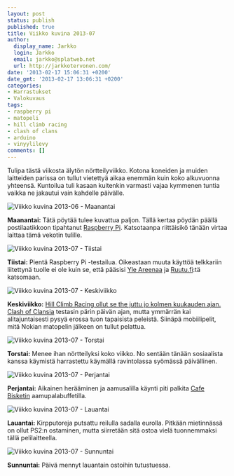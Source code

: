 ```yaml
---
layout: post
status: publish
published: true
title: Viikko kuvina 2013-07
author:
  display_name: Jarkko
  login: Jarkko
  email: jarkko@splatweb.net
  url: http://jarkkotervonen.com/
date: '2013-02-17 15:06:31 +0200'
date_gmt: '2013-02-17 13:06:31 +0200'
categories:
- Harrastukset
- Valokuvaus
tags:
- raspberry pi
- matopeli
- hill climb racing
- clash of clans
- arduino
- vinyylilevy
comments: []
---
```

Tulipa tästä viikosta älytön nörtteilyviikko. Kotona koneiden ja muiden laitteiden parissa on tullut vietettyä aikaa enemmän kuin koko alkuvuonna yhteensä. Kuntoilua tuli kasaan kuitenkin varmasti vajaa kymmenen tuntia vaikka ne jakautui vain kahdelle päivälle.

<img alt="Viikko kuvina 2013-06 - Maanantai" src="http://jarkkotervonen.com/wp-content/uploads/2013/02/2013-07-ma-550x366.jpg" />

__Maanantai:__ Tätä pöytää tulee kuvattua paljon. Tällä kertaa pöydän päällä postilaatikkoon tipahtanut [Raspberry Pi](http://www.raspberrypi.org/). Katsotaanpa riittäisikö tänään virtaa laittaa tämä vekotin tulille.

<img alt="Viikko kuvina 2013-07 - Tiistai" src="http://jarkkotervonen.com/wp-content/uploads/2013/02/2013-07-ti1-550x364.jpg" />

__Tiistai:__ Pientä Raspberry Pi -testailua. Oikeastaan muuta käyttöä telkkariin liitettynä tuolle ei ole kuin se, että pääsisi [Yle Areenaa](http://areena.yle.fi/) ja [Ruutu.fi](http://www.ruutu.fi/):tä katsomaan.

<img alt="Viikko kuvina 2013-07 - Keskiviikko" src="http://jarkkotervonen.com/wp-content/uploads/2013/02/2013-07-ke1-550x366.jpg" />

__Keskiviikko:__ <a href="https://www.facebook.com/HillClimbRacing">Hill Climb Racing ollut se the juttu jo kolmen kuukauden ajan. [Clash of Clansia](http://www.supercell.net/games/view/clash-of-clans) testasin pärin päivän ajan, mutta ymmärrän kai alitajuntaisesti pysyä erossa tuon tapaisista peleistä. Siinäpä mobiilipelit, mitä Nokian matopelin jälkeen on tullut pelattua.

<img alt="Viikko kuvina 2013-07 - Torstai" src="http://jarkkotervonen.com/wp-content/uploads/2013/02/2013-07-to-e1360866539297-550x410.jpg" />

__Torstai:__ Menee ihan nörtteilyksi koko viikko. No sentään tänään sosiaalista kanssa käymistä harrastettu käymällä ravintolassa syömässä päivällinen.

<img alt="Viikko kuvina 2013-07 - Perjantai" src="http://jarkkotervonen.com/wp-content/uploads/2013/02/2013-07-pe-550x410.jpg" />

__Perjantai:__ Aikainen herääminen ja aamusalilla käynti piti palkita [Cafe Bisketin](http://www.cafebisketti.fi/) aamupalabuffetilla.

<img alt="Viikko kuvina 2013-07 - Lauantai" src="http://jarkkotervonen.com/wp-content/uploads/2013/02/2013-07-la-550x364.jpg" />

__Lauantai:__ Kirpputoreja putsattu reilulla sadalla eurolla. Pitkään mietinnässä on ollut PS2:n ostaminen, mutta siirretään sitä ostoa vielä tuonnemmaksi tällä pelilaitteella.

<img alt="Viikko kuvina 2013-07 - Sunnuntai" src="http://jarkkotervonen.com/wp-content/uploads/2013/02/2013-07-su-364x550.jpg" />

__Sunnuntai:__ Päivä mennyt lauantain ostoihin tutustuessa.
